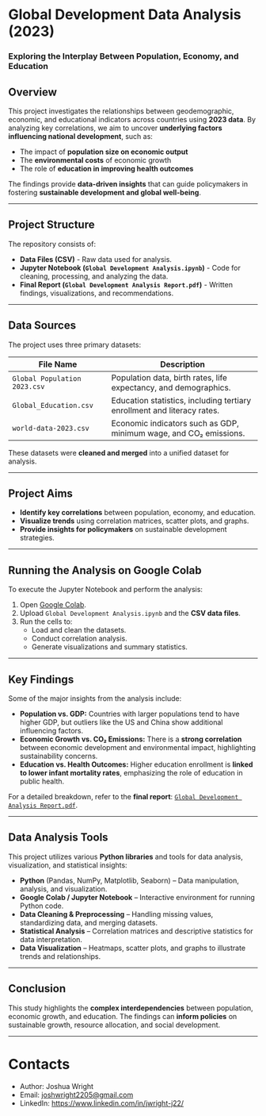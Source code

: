 # **Global Development Data Analysis (2023)**
### **Exploring the Interplay Between Population, Economy, and Education**

## **Overview**
This project investigates the relationships between geodemographic, economic, and educational indicators across countries using **2023 data**. By analyzing key correlations, we aim to uncover **underlying factors influencing national development**, such as:
- The impact of **population size on economic output**
- The **environmental costs** of economic growth
- The role of **education in improving health outcomes**

The findings provide **data-driven insights** that can guide policymakers in fostering **sustainable development and global well-being**.

---

## **Project Structure**
The repository consists of:
- **Data Files (CSV)** - Raw data used for analysis.
- **Jupyter Notebook (`Global Development Analysis.ipynb`)** - Code for cleaning, processing, and analyzing the data.
- **Final Report (`Global Development Analysis Report.pdf`)** - Written findings, visualizations, and recommendations.

---

## **Data Sources**
The project uses three primary datasets:

| File Name | Description |
|-----------|------------|
| `Global Population 2023.csv` | Population data, birth rates, life expectancy, and demographics. |
| `Global_Education.csv` | Education statistics, including tertiary enrollment and literacy rates. |
| `world-data-2023.csv` | Economic indicators such as GDP, minimum wage, and CO₂ emissions. |

These datasets were **cleaned and merged** into a unified dataset for analysis.

---

## **Project Aims**
- **Identify key correlations** between population, economy, and education.
- **Visualize trends** using correlation matrices, scatter plots, and graphs.
- **Provide insights for policymakers** on sustainable development strategies.

---

## **Running the Analysis on Google Colab**
To execute the Jupyter Notebook and perform the analysis:

1. Open [Google Colab](https://colab.research.google.com/).
2. Upload `Global Development Analysis.ipynb` and the **CSV data files**.
3. Run the cells to:
   - Load and clean the datasets.
   - Conduct correlation analysis.
   - Generate visualizations and summary statistics.

---

## **Key Findings**
Some of the major insights from the analysis include:
- **Population vs. GDP:** Countries with larger populations tend to have higher GDP, but outliers like the US and China show additional influencing factors.
- **Economic Growth vs. CO₂ Emissions:** There is a **strong correlation** between economic development and environmental impact, highlighting sustainability concerns.
- **Education vs. Health Outcomes:** Higher education enrollment is **linked to lower infant mortality rates**, emphasizing the role of education in public health.

For a detailed breakdown, refer to the **final report**: [`Global Development Analysis Report.pdf`](Global%20Development%20Analysis%20Report.pdf).

---

## **Data Analysis Tools**
This project utilizes various **Python libraries** and tools for data analysis, visualization, and statistical insights:

- **Python** (Pandas, NumPy, Matplotlib, Seaborn) – Data manipulation, analysis, and visualization.
- **Google Colab / Jupyter Notebook** – Interactive environment for running Python code.
- **Data Cleaning & Preprocessing** – Handling missing values, standardizing data, and merging datasets.
- **Statistical Analysis** – Correlation matrices and descriptive statistics for data interpretation.
- **Data Visualization** – Heatmaps, scatter plots, and graphs to illustrate trends and relationships.

---

## **Conclusion**
This study highlights the **complex interdependencies** between population, economic growth, and education. The findings can **inform policies** on sustainable growth, resource allocation, and social development. 

---

# Contacts
- Author: Joshua Wright
- Email: joshwright2205@gmail.com
- LinkedIn: https://www.linkedin.com/in/jwright-j22/
